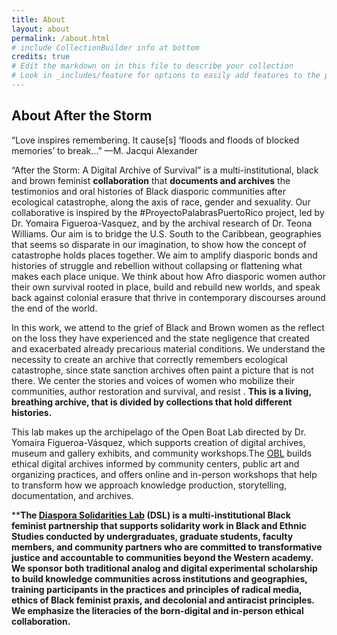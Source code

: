 ```yaml
---
title: About
layout: about
permalink: /about.html
# include CollectionBuilder info at bottom
credits: true
# Edit the markdown on in this file to describe your collection
# Look in _includes/feature for options to easily add features to the page
---
```


## About After the Storm

“Love inspires remembering. It cause[s] ‘floods and floods of blocked memories’ to break…” —M. Jacqui Alexander

“After the Storm: A Digital Archive of Survival” is a multi-institutional, black and brown feminist **collaboration** that **documents and archives** the testimonios and oral histories of Black diasporic communities after ecological catastrophe, along the axis of race, gender and sexuality. Our collaborative is inspired by the #ProyectoPalabrasPuertoRico project, led by Dr. Yomaira Figueroa-Vasquez, and by the archival research of Dr. Teona Williams. Our aim is to bridge the U.S. South to the Caribbean, geographies that seems so disparate in our imagination, to show how the concept of catastrophe holds places together. We aim to amplify diasporic bonds and histories of struggle and rebellion without collapsing or flattening what makes each place unique. We think about how Afro diasporic women author their own survival rooted in place, build and rebuild new worlds, and speak back against colonial erasure that thrive in contemporary discourses around the end of the world.

In this work, we attend to the grief of Black and Brown women as the reflect on the loss they have experienced and the state negligence that created and exacerbated already precarious material conditions. We understand the necessity to create an archive that correctly remembers ecological catastrophe, since state sanction archives often paint a picture that is not there. We center the stories and voices of women who mobilize their communities, author restoration and survival, and resist . **This is a living, breathing archive, that is divided by collections that hold different histories.**

This lab makes up the archipelago of the Open Boat Lab directed by Dr. Yomaira Figueroa-Vásquez, which supports creation of digital archives, museum and gallery exhibits, and community workshops.The [OBL](https://diasporasolidarities.squarespace.com/obl-projects) builds ethical digital archives informed by community centers, public art and organizing practices, and offers online and in-person workshops that help to transform how we approach knowledge production, storytelling, documentation, and archives.

****The [Diaspora Solidarities Lab](https://www.dslprojects.org/) (DSL) is a multi-institutional Black feminist partnership that supports solidarity work in Black and Ethnic Studies conducted by undergraduates, graduate students, faculty members, and community partners who are committed to transformative justice and accountable to communities beyond the Western academy. We sponsor both traditional analog and digital experimental scholarship to build knowledge communities across institutions and geographies, training participants in the practices and principles of radical media, ethics of Black feminist praxis, and decolonial and antiracist principles. We emphasize the literacies of the born-digital and in-person ethical collaboration.**


